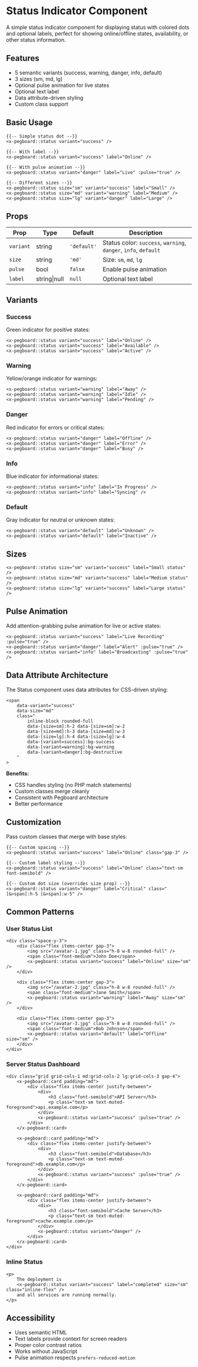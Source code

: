# Status Indicator Component

A simple status indicator component for displaying status with colored dots and optional labels, perfect for showing online/offline states, availability, or other status information.

## Features

- 5 semantic variants (success, warning, danger, info, default)
- 3 sizes (sm, md, lg)
- Optional pulse animation for live states
- Optional text label
- Data attribute-driven styling
- Custom class support

## Basic Usage

```blade
{{-- Simple status dot --}}
<x-pegboard::status variant="success" />

{{-- With label --}}
<x-pegboard::status variant="success" label="Online" />

{{-- With pulse animation --}}
<x-pegboard::status variant="danger" label="Live" :pulse="true" />

{{-- Different sizes --}}
<x-pegboard::status size="sm" variant="success" label="Small" />
<x-pegboard::status size="md" variant="warning" label="Medium" />
<x-pegboard::status size="lg" variant="danger" label="Large" />
```

## Props

| Prop | Type | Default | Description |
|------|------|---------|-------------|
| `variant` | string | `'default'` | Status color: `success`, `warning`, `danger`, `info`, `default` |
| `size` | string | `'md'` | Size: `sm`, `md`, `lg` |
| `pulse` | bool | `false` | Enable pulse animation |
| `label` | string\|null | `null` | Optional text label |

## Variants

### Success
Green indicator for positive states:
```blade
<x-pegboard::status variant="success" label="Online" />
<x-pegboard::status variant="success" label="Available" />
<x-pegboard::status variant="success" label="Active" />
```

### Warning
Yellow/orange indicator for warnings:
```blade
<x-pegboard::status variant="warning" label="Away" />
<x-pegboard::status variant="warning" label="Idle" />
<x-pegboard::status variant="warning" label="Pending" />
```

### Danger
Red indicator for errors or critical states:
```blade
<x-pegboard::status variant="danger" label="Offline" />
<x-pegboard::status variant="danger" label="Error" />
<x-pegboard::status variant="danger" label="Busy" />
```

### Info
Blue indicator for informational states:
```blade
<x-pegboard::status variant="info" label="In Progress" />
<x-pegboard::status variant="info" label="Syncing" />
```

### Default
Gray indicator for neutral or unknown states:
```blade
<x-pegboard::status variant="default" label="Unknown" />
<x-pegboard::status variant="default" label="Inactive" />
```

## Sizes

```blade
<x-pegboard::status size="sm" variant="success" label="Small status" />
<x-pegboard::status size="md" variant="success" label="Medium status" />
<x-pegboard::status size="lg" variant="success" label="Large status" />
```

## Pulse Animation

Add attention-grabbing pulse animation for live or active states:

```blade
<x-pegboard::status variant="success" label="Live Recording" :pulse="true" />
<x-pegboard::status variant="danger" label="Alert" :pulse="true" />
<x-pegboard::status variant="info" label="Broadcasting" :pulse="true" />
```

## Data Attribute Architecture

The Status component uses data attributes for CSS-driven styling:

```blade
<span
    data-variant="success"
    data-size="md"
    class="
        inline-block rounded-full
        data-[size=sm]:h-2 data-[size=sm]:w-2
        data-[size=md]:h-3 data-[size=md]:w-3
        data-[size=lg]:h-4 data-[size=lg]:w-4
        data-[variant=success]:bg-success
        data-[variant=warning]:bg-warning
        data-[variant=danger]:bg-destructive
    "
>
```

**Benefits:**
- CSS handles styling (no PHP match statements)
- Custom classes merge cleanly
- Consistent with Pegboard architecture
- Better performance

## Customization

Pass custom classes that merge with base styles:

```blade
{{-- Custom spacing --}}
<x-pegboard::status variant="success" label="Online" class="gap-3" />

{{-- Custom label styling --}}
<x-pegboard::status variant="success" label="Online" class="text-sm font-semibold" />

{{-- Custom dot size (overrides size prop) --}}
<x-pegboard::status variant="danger" label="Critical" class="[&>span]:h-5 [&>span]:w-5" />
```

## Common Patterns

### User Status List
```blade
<div class="space-y-3">
    <div class="flex items-center gap-3">
        <img src="/avatar-1.jpg" class="h-8 w-8 rounded-full" />
        <span class="font-medium">John Doe</span>
        <x-pegboard::status variant="success" label="Online" size="sm" />
    </div>

    <div class="flex items-center gap-3">
        <img src="/avatar-2.jpg" class="h-8 w-8 rounded-full" />
        <span class="font-medium">Jane Smith</span>
        <x-pegboard::status variant="warning" label="Away" size="sm" />
    </div>

    <div class="flex items-center gap-3">
        <img src="/avatar-3.jpg" class="h-8 w-8 rounded-full" />
        <span class="font-medium">Bob Johnson</span>
        <x-pegboard::status variant="default" label="Offline" size="sm" />
    </div>
</div>
```

### Server Status Dashboard
```blade
<div class="grid grid-cols-1 md:grid-cols-2 lg:grid-cols-3 gap-4">
    <x-pegboard::card padding="md">
        <div class="flex items-center justify-between">
            <div>
                <h3 class="font-semibold">API Server</h3>
                <p class="text-sm text-muted-foreground">api.example.com</p>
            </div>
            <x-pegboard::status variant="success" :pulse="true" />
        </div>
    </x-pegboard::card>

    <x-pegboard::card padding="md">
        <div class="flex items-center justify-between">
            <div>
                <h3 class="font-semibold">Database</h3>
                <p class="text-sm text-muted-foreground">db.example.com</p>
            </div>
            <x-pegboard::status variant="success" :pulse="true" />
        </div>
    </x-pegboard::card>

    <x-pegboard::card padding="md">
        <div class="flex items-center justify-between">
            <div>
                <h3 class="font-semibold">Cache Server</h3>
                <p class="text-sm text-muted-foreground">cache.example.com</p>
            </div>
            <x-pegboard::status variant="danger" />
        </div>
    </x-pegboard::card>
</div>
```

### Inline Status
```blade
<p>
    The deployment is
    <x-pegboard::status variant="success" label="completed" size="sm" class="inline-flex" />
    and all services are running normally.
</p>
```

## Accessibility

- Uses semantic HTML
- Text labels provide context for screen readers
- Proper color contrast ratios
- Works without JavaScript
- Pulse animation respects `prefers-reduced-motion`
